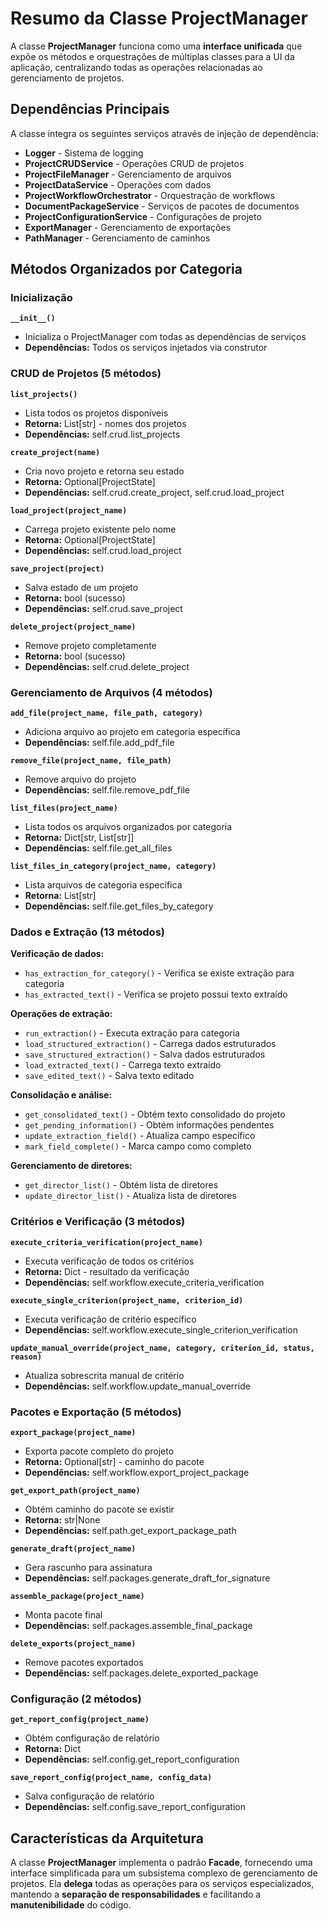 # Resumo da Classe ProjectManager

A classe **ProjectManager** funciona como uma **interface unificada** que expõe os métodos e orquestrações de múltiplas classes para a UI da aplicação, centralizando todas as operações relacionadas ao gerenciamento de projetos.

## Dependências Principais

A classe integra os seguintes serviços através de injeção de dependência:
- **Logger** - Sistema de logging
- **ProjectCRUDService** - Operações CRUD de projetos
- **ProjectFileManager** - Gerenciamento de arquivos
- **ProjectDataService** - Operações com dados
- **ProjectWorkflowOrchestrator** - Orquestração de workflows
- **DocumentPackageService** - Serviços de pacotes de documentos
- **ProjectConfigurationService** - Configurações de projeto
- **ExportManager** - Gerenciamento de exportações
- **PathManager** - Gerenciamento de caminhos

## Métodos Organizados por Categoria

### **Inicialização**
**`__init__()`**
- Inicializa o ProjectManager com todas as dependências de serviços
- **Dependências:** Todos os serviços injetados via construtor

### **CRUD de Projetos** (5 métodos)
**`list_projects()`**
- Lista todos os projetos disponíveis
- **Retorna:** List[str] - nomes dos projetos
- **Dependências:** self.crud.list_projects

**`create_project(name)`**
- Cria novo projeto e retorna seu estado
- **Retorna:** Optional[ProjectState]
- **Dependências:** self.crud.create_project, self.crud.load_project

**`load_project(project_name)`**
- Carrega projeto existente pelo nome
- **Retorna:** Optional[ProjectState]
- **Dependências:** self.crud.load_project

**`save_project(project)`**
- Salva estado de um projeto
- **Retorna:** bool (sucesso)
- **Dependências:** self.crud.save_project

**`delete_project(project_name)`**
- Remove projeto completamente
- **Retorna:** bool (sucesso)
- **Dependências:** self.crud.delete_project

### **Gerenciamento de Arquivos** (4 métodos)
**`add_file(project_name, file_path, category)`**
- Adiciona arquivo ao projeto em categoria específica
- **Dependências:** self.file.add_pdf_file

**`remove_file(project_name, file_path)`**
- Remove arquivo do projeto
- **Dependências:** self.file.remove_pdf_file

**`list_files(project_name)`**
- Lista todos os arquivos organizados por categoria
- **Retorna:** Dict[str, List[str]]
- **Dependências:** self.file.get_all_files

**`list_files_in_category(project_name, category)`**
- Lista arquivos de categoria específica
- **Retorna:** List[str]
- **Dependências:** self.file.get_files_by_category

### **Dados e Extração** (13 métodos)
**Verificação de dados:**
- `has_extraction_for_category()` - Verifica se existe extração para categoria
- `has_extracted_text()` - Verifica se projeto possui texto extraído

**Operações de extração:**
- `run_extraction()` - Executa extração para categoria
- `load_structured_extraction()` - Carrega dados estruturados
- `save_structured_extraction()` - Salva dados estruturados
- `load_extracted_text()` - Carrega texto extraído
- `save_edited_text()` - Salva texto editado

**Consolidação e análise:**
- `get_consolidated_text()` - Obtém texto consolidado do projeto
- `get_pending_information()` - Obtém informações pendentes
- `update_extraction_field()` - Atualiza campo específico
- `mark_field_complete()` - Marca campo como completo

**Gerenciamento de diretores:**
- `get_director_list()` - Obtém lista de diretores
- `update_director_list()` - Atualiza lista de diretores

### **Critérios e Verificação** (3 métodos)
**`execute_criteria_verification(project_name)`**
- Executa verificação de todos os critérios
- **Retorna:** Dict - resultado da verificação
- **Dependências:** self.workflow.execute_criteria_verification

**`execute_single_criterion(project_name, criterion_id)`**
- Executa verificação de critério específico
- **Dependências:** self.workflow.execute_single_criterion_verification

**`update_manual_override(project_name, category, criterion_id, status, reason)`**
- Atualiza sobrescrita manual de critério
- **Dependências:** self.workflow.update_manual_override

### **Pacotes e Exportação** (5 métodos)
**`export_package(project_name)`**
- Exporta pacote completo do projeto
- **Retorna:** Optional[str] - caminho do pacote
- **Dependências:** self.workflow.export_project_package

**`get_export_path(project_name)`**
- Obtém caminho do pacote se existir
- **Retorna:** str|None
- **Dependências:** self.path.get_export_package_path

**`generate_draft(project_name)`**
- Gera rascunho para assinatura
- **Dependências:** self.packages.generate_draft_for_signature

**`assemble_package(project_name)`**
- Monta pacote final
- **Dependências:** self.packages.assemble_final_package

**`delete_exports(project_name)`**
- Remove pacotes exportados
- **Dependências:** self.packages.delete_exported_package

### **Configuração** (2 métodos)
**`get_report_config(project_name)`**
- Obtém configuração de relatório
- **Retorna:** Dict
- **Dependências:** self.config.get_report_configuration

**`save_report_config(project_name, config_data)`**
- Salva configuração de relatório  
- **Dependências:** self.config.save_report_configuration

## Características da Arquitetura

A classe **ProjectManager** implementa o padrão **Facade**, fornecendo uma interface simplificada para um subsistema complexo de gerenciamento de projetos. Ela **delega** todas as operações para os serviços especializados, mantendo a **separação de responsabilidades** e facilitando a **manutenibilidade** do código.